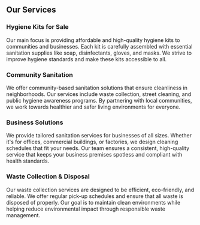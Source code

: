 <!-- Services Section -->
<section id="services" class="py-16 bg-white">
  <div class="container mx-auto text-center px-4">
    <h2 class="text-2xl font-semibold text-green-600">Our Services</h2>
    <div class="mt-8 grid grid-cols-1 sm:grid-cols-2 lg:grid-cols-3 gap-8">
      <!-- Service 1: Hygiene Kits -->
      <div class="bg-gray-100 p-6 rounded-lg shadow-md">
        <h3 class="text-xl font-semibold text-green-600">Hygiene Kits for Sale</h3>
        <p class="mt-4 text-gray-700">
          Our main focus is providing affordable and high-quality hygiene kits to communities and businesses. Each kit is carefully assembled with essential sanitation supplies like soap, disinfectants, gloves, and masks. We strive to improve hygiene standards and make these kits accessible to all.
        </p>
      </div>
      <!-- Service 2: Community Sanitation -->
      <div class="bg-gray-100 p-6 rounded-lg shadow-md">
        <h3 class="text-xl font-semibold text-green-600">Community Sanitation</h3>
        <p class="mt-4 text-gray-700">
          We offer community-based sanitation solutions that ensure cleanliness in neighborhoods. Our services include waste collection, street cleaning, and public hygiene awareness programs. By partnering with local communities, we work towards healthier and safer living environments for everyone.
        </p>
      </div>
      <!-- Service 3: Business Solutions -->
      <div class="bg-gray-100 p-6 rounded-lg shadow-md">
        <h3 class="text-xl font-semibold text-green-600">Business Solutions</h3>
        <p class="mt-4 text-gray-700">
          We provide tailored sanitation services for businesses of all sizes. Whether it's for offices, commercial buildings, or factories, we design cleaning schedules that fit your needs. Our team ensures a consistent, high-quality service that keeps your business premises spotless and compliant with health standards.
        </p>
      </div>
      <!-- Service 4: Waste Collection -->
      <div class="bg-gray-100 p-6 rounded-lg shadow-md">
        <h3 class="text-xl font-semibold text-green-600">Waste Collection & Disposal</h3>
        <p class="mt-4 text-gray-700">
          Our waste collection services are designed to be efficient, eco-friendly, and reliable. We offer regular pick-up schedules and ensure that all waste is disposed of properly. Our goal is to maintain clean environments while helping reduce environmental impact through responsible waste management.
        </p>
      </div>
    </div>
  </div>
</section>
